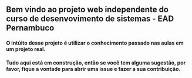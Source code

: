 ## Bem vindo ao projeto web independente do curso de desenvovimento de sistemas - EAD Pernambuco

#### O intúito desse projeto é utilizar o conhecimento passado nas aulas em um projeto real.

#### Tudo aqui está em construção, então se você tem alguma sugestão, por favor, fique a vontade para abrir uma issue e fazer a sua contribuição.
